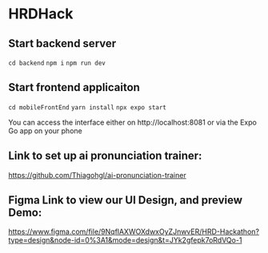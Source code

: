 # HRDHack

## Start backend server

`cd backend`
`npm i`
`npm run dev`

## Start frontend applicaiton

`cd mobileFrontEnd`
`yarn install`
`npx expo start`

You can access the interface either on http://localhost:8081 or via the Expo Go app on your phone 

## Link to set up ai pronunciation trainer:
https://github.com/Thiagohgl/ai-pronunciation-trainer 

## Figma Link to view our UI Design, and preview Demo:
https://www.figma.com/file/9NqflAXWOXdwxOyZJnwvER/HRD-Hackathon?type=design&node-id=0%3A1&mode=design&t=JYk2gfepk7oRdVQo-1
